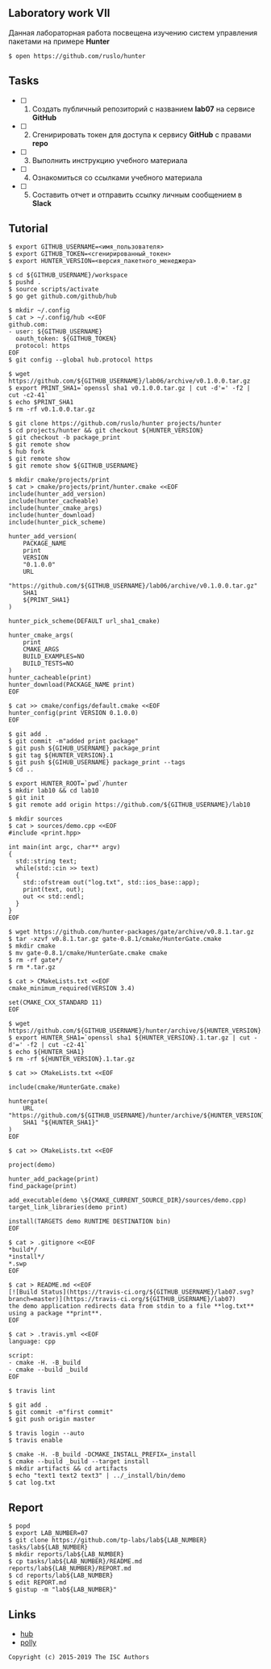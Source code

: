 ## Laboratory work VII

Данная лабораторная работа посвещена изучению систем управления пакетами на примере **Hunter**

```ShellSession
$ open https://github.com/ruslo/hunter
```

## Tasks

- [ ] 1. Создать публичный репозиторий с названием **lab07** на сервисе **GitHub**
- [ ] 2. Сгенирировать токен для доступа к сервису **GitHub** с правами **repo**
- [ ] 3. Выполнить инструкцию учебного материала
- [ ] 4. Ознакомиться со ссылками учебного материала
- [ ] 5. Составить отчет и отправить ссылку личным сообщением в **Slack**

## Tutorial

```ShellSession
$ export GITHUB_USERNAME=<имя_пользователя>
$ export GITHUB_TOKEN=<сгенирированный_токен>
$ export HUNTER_VERSION=<версия_пакетного_менеджера>
```

```ShellSession
$ cd ${GITHUB_USERNAME}/workspace
$ pushd .
$ source scripts/activate
$ go get github.com/github/hub
```

```ShellSession
$ mkdir ~/.config
$ cat > ~/.config/hub <<EOF
github.com:
- user: ${GITHUB_USERNAME}
  oauth_token: ${GITHUB_TOKEN}
  protocol: https
EOF
$ git config --global hub.protocol https
```

```ShellSession
$ wget https://github.com/${GITHUB_USERNAME}/lab06/archive/v0.1.0.0.tar.gz
$ export PRINT_SHA1=`openssl sha1 v0.1.0.0.tar.gz | cut -d'=' -f2 | cut -c2-41`
$ echo $PRINT_SHA1
$ rm -rf v0.1.0.0.tar.gz
```

```ShellSession
$ git clone https://github.com/ruslo/hunter projects/hunter
$ cd projects/hunter && git checkout ${HUNTER_VERSION}
$ git checkout -b package_print
$ git remote show
$ hub fork
$ git remote show
$ git remote show ${GITHUB_USERNAME}
```

```ShellSession
$ mkdir cmake/projects/print
$ cat > cmake/projects/print/hunter.cmake <<EOF
include(hunter_add_version)
include(hunter_cacheable)
include(hunter_cmake_args)
include(hunter_download)
include(hunter_pick_scheme)

hunter_add_version(
    PACKAGE_NAME
    print
    VERSION
    "0.1.0.0"
    URL
    "https://github.com/${GITHUB_USERNAME}/lab06/archive/v0.1.0.0.tar.gz"
    SHA1
    ${PRINT_SHA1}
)

hunter_pick_scheme(DEFAULT url_sha1_cmake)

hunter_cmake_args(
    print
    CMAKE_ARGS
    BUILD_EXAMPLES=NO
    BUILD_TESTS=NO
)
hunter_cacheable(print)
hunter_download(PACKAGE_NAME print)
EOF
```

```ShellSession
$ cat >> cmake/configs/default.cmake <<EOF
hunter_config(print VERSION 0.1.0.0)
EOF

```

```ShellSession
$ git add .
$ git commit -m"added print package"
$ git push ${GIHUB_USERNAME} package_print
$ git tag ${HUNTER_VERSION}.1
$ git push ${GIHUB_USERNAME} package_print --tags
$ cd ..
```

```ShellSession
$ export HUNTER_ROOT=`pwd`/hunter
$ mkdir lab10 && cd lab10
$ git init
$ git remote add origin https://github.com/${GITHUB_USERNAME}/lab10
```

```ShellSession
$ mkdir sources
$ cat > sources/demo.cpp <<EOF
#include <print.hpp>

int main(int argc, char** argv)
{
  std::string text;
  while(std::cin >> text)
  {
    std::ofstream out("log.txt", std::ios_base::app);
    print(text, out);
    out << std::endl;
  }
}
EOF
```

```ShellSession
$ wget https://github.com/hunter-packages/gate/archive/v0.8.1.tar.gz 
$ tar -xzvf v0.8.1.tar.gz gate-0.8.1/cmake/HunterGate.cmake
$ mkdir cmake
$ mv gate-0.8.1/cmake/HunterGate.cmake cmake
$ rm -rf gate*/
$ rm *.tar.gz
```

```ShellSession
$ cat > CMakeLists.txt <<EOF
cmake_minimum_required(VERSION 3.4)

set(CMAKE_CXX_STANDARD 11)
EOF
```

```ShellSession
$ wget https://github.com/${GITHUB_USERNAME}/hunter/archive/${HUNTER_VERSION}.1.tar.gz
$ export HUNTER_SHA1=`openssl sha1 ${HUNTER_VERSION}.1.tar.gz | cut -d'=' -f2 | cut -c2-41`
$ echo ${HUNTER_SHA1}
$ rm -rf ${HUNTER_VERSION}.1.tar.gz
```

```ShellSession
$ cat >> CMakeLists.txt <<EOF

include(cmake/HunterGate.cmake)

huntergate(
    URL "https://github.com/${GITHUB_USERNAME}/hunter/archive/${HUNTER_VERSION}.1.tar.gz"
    SHA1 "${HUNTER_SHA1}"
)
EOF
```

```ShellSession
$ cat >> CMakeLists.txt <<EOF

project(demo)

hunter_add_package(print)
find_package(print)

add_executable(demo \${CMAKE_CURRENT_SOURCE_DIR}/sources/demo.cpp)
target_link_libraries(demo print)

install(TARGETS demo RUNTIME DESTINATION bin)
EOF
```

```ShellSession
$ cat > .gitignore <<EOF
*build*/
*install*/
*.swp
EOF
```

```ShellSession
$ cat > README.md <<EOF
[![Build Status](https://travis-ci.org/${GITHUB_USERNAME}/lab07.svg?branch=master)](https://travis-ci.org/${GITHUB_USERNAME}/lab07)
the demo application redirects data from stdin to a file **log.txt** using a package **print**.
EOF
```

```ShellSession
$ cat > .travis.yml <<EOF
language: cpp

script:   
- cmake -H. -B_build
- cmake --build _build
EOF
```

```ShellSession
$ travis lint
```

```ShellSession
$ git add .
$ git commit -m"first commit"
$ git push origin master
```

```ShellSession
$ travis login --auto
$ travis enable
```

```ShellSession
$ cmake -H. -B_build -DCMAKE_INSTALL_PREFIX=_install
$ cmake --build _build --target install
$ mkdir artifacts && cd artifacts
$ echo "text1 text2 text3" | ../_install/bin/demo
$ cat log.txt
```

## Report

```ShellSession
$ popd
$ export LAB_NUMBER=07
$ git clone https://github.com/tp-labs/lab${LAB_NUMBER} tasks/lab${LAB_NUMBER}
$ mkdir reports/lab${LAB_NUMBER}
$ cp tasks/lab${LAB_NUMBER}/README.md reports/lab${LAB_NUMBER}/REPORT.md
$ cd reports/lab${LAB_NUMBER}
$ edit REPORT.md
$ gistup -m "lab${LAB_NUMBER}"
```

## Links

- [hub](https://hub.github.com/)
- [polly](https://github.com/ruslo/polly)

```
Copyright (c) 2015-2019 The ISC Authors
```
